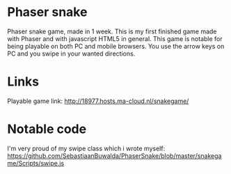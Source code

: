 # Phaser snake
Phaser snake game, made in 1 week.
This is my first finished game made with Phaser and with javascript HTML5 in general.
This game is notable for being playable on both PC and mobile browsers.
You use the arrow keys on PC and you swipe in your wanted directions.
# Links
Playable game link: http://18977.hosts.ma-cloud.nl/snakegame/
# Notable code
I'm very proud of my swipe class which i wrote myself: https://github.com/SebastiaanBuwalda/PhaserSnake/blob/master/snakegame/Scripts/swipe.js
